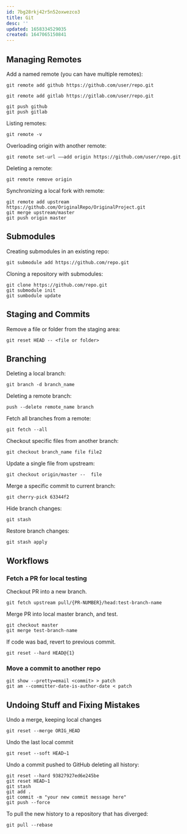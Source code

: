 ```yaml
---
id: 7bg28rkj42r5n52oxwezco3
title: Git
desc: ''
updated: 1658334529035
created: 1647065150841
---
```


## Managing Remotes

Add a named remote (you can have multiple remotes):

```
git remote add github https://github.com/user/repo.git

git remote add gitlab https://gitlab.com/user/repo.git

git push github
git push gitlab
```

Listing remotes:
```
git remote -v
```

Overloading origin with another remote:

```
git remote set-url ––add origin https://github.com/user/repo.git
```

Deleting a remote:

```
git remote remove origin
```

Synchronizing a local fork with remote:

```
git remote add upstream https://github.com/OriginalRepo/OriginalProject.git
git merge upstream/master
git push origin master
```

## Submodules

Creating submodules in an existing repo:

```
git submodule add https://github.com/repo.git
```

Cloning a repository with submodules:

```
git clone https://github.com/repo.git
git submodule init
git sumbodule update
```

## Staging and Commits

Remove a file or folder from the staging area:

```
git reset HEAD -- <file or folder>
```

## Branching

Deleting a local branch:

```
git branch -d branch_name
```

Deleting a remote branch:

```
push --delete remote_name branch
```

Fetch all branches from a remote:

```
git fetch --all
```

Checkout specific files from another branch:

```
git checkout branch_name file file2
```

Update a single file from upstream:

```
git checkout origin/master --  file
```

Merge a specific commit to current branch:

```
git cherry-pick 63344f2
```

Hide branch changes:

```
git stash
```

Restore branch changes:

```
git stash apply
```

## Workflows

### Fetch a PR for local testing

Checkout PR into a new branch.

```
git fetch upstream pull/{PR-NUMBER}/head:test-branch-name
```

Merge PR into local master branch, and test.

```
git checkout master
git merge test-branch-name
```

If code was bad, revert to previous commit.

```
git reset --hard HEAD@{1}
```


### Move a commit to another repo

```git config pull.rebase true
git show --pretty=email <commit> > patch
git am --committer-date-is-author-date < patch
```

## Undoing Stuff and Fixing Mistakes

Undo a merge, keeping local changes

```
git reset --merge ORIG_HEAD
```

Undo the last local commit

```
git reset --soft HEAD~1
```

Undo a commit pushed to GitHub deleting all history:

```
git reset --hard 93827927ed6e245be
git reset HEAD~1
git stash
git add .
git commit -m "your new commit message here"
git push --force
```

To pull the new history to a repository that has diverged:

```
git pull --rebase
```


